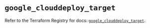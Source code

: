 # `google_clouddeploy_target`

Refer to the Terraform Registry for docs: [`google_clouddeploy_target`](https://registry.terraform.io/providers/hashicorp/google/5.33.0/docs/resources/clouddeploy_target).
